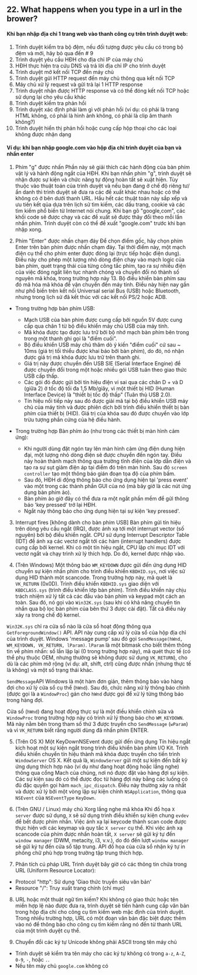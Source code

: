 ## 22. What happens when you type in a url in the brower?

#### Khi bạn nhập địa chỉ 1 trang web vào thanh công cụ trên trình duyệt web:
1. Trình duyệt kiểm tra bộ đệm, nếu đối tượng được yêu cầu có trong bộ đệm và mới, hãy bỏ qua đến # 9
2. Trình duyệt yêu cầu HĐH cho địa chỉ IP của máy chủ
3. HĐH thực hiện tra cứu DNS và trả lời địa chỉ IP cho trình duyệt
4. Trình duyệt mở kết nối TCP đến máy chủ
5. Trình duyệt gửi HTTP request đến máy chủ thông qua kết nối TCP
6. Máy chủ xử lý request và gửi trả lại 1 HTTP response
7. Trình duyệt nhận được HTTP response và có thể đóng kết nối TCP hoặc sử dụng lại cho yêu cầu khác
8. Trình duyệt kiểm tra phản hồi
9. Trình duyệt xác định phải làm gì với phản hồi (ví dụ: có phải là trang HTML không, có phải là hình ảnh không, có phải là clip âm thanh không?)
10. Trình duyệt hiển thị phản hồi hoặc cung cấp hộp thoại cho các loại không được nhận dạng

#### Ví dụ: khi bạn nhập google.com vào hộp địa chỉ trình duyệt của bạn và nhấn enter
1. Phím "g" được nhấn
Phần này sẽ giải thích các hành động của bàn phím vật lý và hành động ngắt của HĐH. Khi bạn nhấn phím "g", trình duyệt sẽ nhận được sự kiện và chức năng tự động hoàn tất sẽ xuật hiện. Tùy thuộc vào thuật toán của trình duyệt và nếu bạn đang ở chế độ riêng tư/ẩn danh thì trình duyệt sẽ đưa ra các đề xuất khác nhau hoặc có thể không có ở bên dưới thanh URL. Hầu hết các thuật toán này sắp xếp và ưu tiên kết qủa dựa trên lịch sử tìm kiếm, các dấu trang, cookie và các tìm kiếm phổ biến từ Internet nói chung. Khi bạn gõ "google,com", các khối code sẽ được chạy và các đề xuất sẽ được thây đổi theo mỗi lần nhấn phím. Trình duyệt còn có thể đề xuất "google.com" trước khi bạn nhập xong.

2. Phím "Enter" được nhấn chạm đáy
Để chọn điểm gốc, hãy chọn phím Enter trên bàn phím được nhấn chạm đáy. Tại thời điểm này, một mạch điện cụ thể cho phím enter được đóng lại (trực tiếp hoặc điện dung). Điều này cho phép một lượng nhỏ dòng điện chạy vào mạch logic của bàn phím, quét trạng thái của từng công tắc phím, tạo ra sự nhiễu điện của việc đóng ngắt liên tục nhanh chóng và chuyển đổi nó thành số nguyên mã khóa, trong trường hợp này 13. Bộ điều khiển bàn phím sau đó mã hóa mã khóa để vận chuyển đến máy tính. Điều này hiện nay gần như phổ biến trên kết nối Universal serial Bus (USB) hoặc Bluetooth, nhưng trong lịch sử đã kết thúc với các kết nối PS/2 hoặc ADB.

- Trong trường hợp bàn phím USB:
	- Mạch USB của bàn phím được cung cấp bởi nguồn 5V được cung cấp qua chân 1 từ bộ điều khiển máy chủ USB của máy tính.
	- Mã khóa được tạo được lưu trữ bởi bộ nhớ mạch bàn phím bên trong trong một thanh ghi gọi là "điểm cuối".
	- Bộ điều khiển USB máy chủ thăm dò ý kiến ​​"điểm cuối" cứ sau ~ 10ms (giá trị tối thiểu được khai báo bởi bàn phím), do đó, nó nhận được giá trị mã khóa được lưu trữ trên thanh ghi.
	- Giá trị này được chuyển đến USB SIE (Serial Interface Engine) để được chuyển đổi trong một hoặc nhiều gói USB tuân theo giao thức USB cấp thấp.
	- Các gói đó được gửi bởi tín hiệu điện vi sai qua các chân D + và D (giữa 2) ở tốc độ tối đa 1,5 Mb/giây, vì một thiết bị HID (Human Interface Device) là "thiết bị tốc độ thấp" (Tuân thủ USB 2.0).
	- Tín hiệu nối tiếp này sau đó được giải mã tại bộ điều khiển USB máy chủ của máy tính và được phiên dịch bởi trình điều khiển thiết bị bàn phím của thiết bị (HID). Giá trị của khóa sau đó được chuyển vào lớp trừu tượng phần cứng của hệ điều hành.


- Trong trường hợp Bàn phím ảo (như trong các thiết bị màn hình cảm ứng):
	- Khi người dùng đặt ngón tay lên màn hình cảm ứng điện dung hiện đại, một lượng nhỏ dòng điện sẽ được chuyển đến ngón tay. Điều này hoàn thành mạch thông qua trường tĩnh điện của lớp dẫn điện và tạo ra sự sụt giảm điện áp tại điểm đó trên màn hình. Sau đó `screen controller` tạo một thông báo gián đoạn tọa độ của phím bấm.
	- Sau đó, HĐH di động thông báo cho ứng dụng hiện tại 'press event' vào một trong các thành phần GUI của nó (mà bây giờ là các nút ứng dụng bàn phím ảo).
	- Bàn phím ảo giờ đây có thể đưa ra một ngắt phần mềm để gửi thông báo 'key pressed' trở lại HĐH.
	- Ngắt này thông báo cho ứng dụng hiện tại sự kiện 'key pressed'.

3. Interrupt fires [không dành cho bàn phím USB]
Bàn phím gửi tín hiệu trên dòng yêu cầu ngắt (IRQ), được ánh xạ tới một interrupt vector (số nguyên) bởi bộ điều khiển ngắt. CPU sử dụng Interrupt Descriptor Table (IDT) để ánh xạ các vectơ ngắt tới các hàm (interrupt handlers) được cung cấp bởi kernel. Khi có một tín hiệu ngắt, CPU lập chỉ mục IDT với vectơ ngắt và chạy trình xử lý thích hợp. Do đó, kernel được nhập vào.

4. (Trên Windows) Một thông báo `WM_KEYDOWN` được gửi đến ứng dụng
HID chuyển sự kiện nhấn phím cho trình điều khiển `KBDHID.sys`, nơi việc sử dụng HID thành một scancode. Trong trường hợp này, mã quét là `VK_RETURN` (0x0D). Trình điều khiển `KBDHID.sys` giao diện với `KBDCLASS.sys` (trình điều khiển lớp bàn phím). Trình điều khiển này chịu trách nhiệm xử lý tất cả các đầu vào bàn phím và keypad một cách an toàn. Sau đó, nó gọi vào `Win32K.sys` (sau khi có khả năng chuyển tin nhắn qua bộ lọc bàn phím của bên thứ 3 được cài đặt). Tất cả điều này xảy ra trong chế độ kernel.

`Win32K.sys` chỉ ra cửa sổ nào là cửa sổ hoạt động thông qua `GetForegroundWindow()` API. API này cung cấp xử lý cửa sổ của hộp địa chỉ của trình duyệt. Windows 'message pump' sau đó gọi `SendMessage(hWnd, WM_KEYDOWN, VK_RETURN, lParam)`. `lParam` là một bitmask cho biết thêm thông tin về phím nhấn: số lần lặp lại (0 trong trường hợp này), mã quét thực tế (có thể phụ thuộc OEM, nhưng thường sẽ không được sử dụng `VK_RETURN`), cho dù là các phím mở rộng (ví dụ: alt, shift, ctrl) cũng được nhấn (nhưng thực tế là không) và một số trạng thái khác.

`SendMessage`API Windows là một hàm đơn giản, thêm thông báo vào hàng đợi cho xử lý cửa sổ cụ thể (`hWnd`). Sau đó, chức năng xử lý thông báo chính (được gọi là a `WindowProc`) gán cho `hWnd` được gọi để xử lý từng thông báo trong hàng đợi.

Cửa sổ (`hWnd`) đang hoạt động thực sự là một điều khiển chỉnh sửa và `WindowProc` trong trường hợp này có trình xử lý thong báo cho `WM_KEYDOWN`. Mã này nằm bên trong tham số thứ 3 được truyền cho `SendMessage` (`wParam`) và vì `VK_RETURN` biết rằng người dùng đã nhấn phím ENTER.

5. (Trên OS X) Một KeyDownNSEvent được gửi đến ứng dụng
Tín hiệu ngắt kích hoạt một sự kiện ngắt trong trình điều khiển bàn phím I/O Kit. Trình điều khiển chuyển tín hiệu thành mã khóa được truyền cho tiến trình `WindowServer` OS X. Kết quả là, `WindowServer` gửi một sự kiện đến bất kỳ ứng dụng thích hợp nào (ví dụ như đang hoạt động hoặc lắng nghe) thông qua cổng Mach của chúng, nơi nó được đặt vào hàng đợi sự kiện. Các sự kiện sau đó có thể được đọc từ hàng đợi này bằng các luồng có đủ đặc quyền gọi hàm `mach_ipc_dispatch`. Điều này thường xảy ra nhất và được xử lý bởi một vòng lặp sự kiện chính `NSApplication`, thông qua `NSEvent` của `NSEventType` `KeyDown`.

6. (Trên GNU / Linux) máy chủ Xorg lắng nghe mã khóa
Khi đồ họa `X server` được sử dụng, `X` sẽ sử dụng trình điều khiển sự kiện chung `evdev` để bết được phím nhấn. Việc ánh xạ lại keycode thành scan code được thực hiện với các keymap và quy tắc `X server` cụ thể. Khi việc ánh xạ scancode của phím được nhấn hoàn tất, `X server` sẽ gửi ký tự đến `window manager` (DWM, metacity, i3, v.v.), do đó đến lượt `window manager` sẽ gửi ký tự đến cửa sổ tập trung. API đồ họa của cửa sổ nhận ký tự in phông chữ phù hợp trong trường tập trung thích hợp.

7. Phân tích cú pháp URL
Trình duyệt bây giờ có các thông tin chứa trong URL (Uniform Resource Locator):
- Protocol "http": Sử dụng 'Giao thức truyền siêu văn bản'
- Resource "/": Truy xuất trang chính (chỉ mục)

8. URL hoặc một thuật ngữ tìm kiếm?
Khi không có giao thức hoặc tên miền hợp lệ nào được đưa ra, trình duyệt sẽ tiến hành cung cấp văn bản trong hộp địa chỉ cho công cụ tìm kiếm web mặc định của trình duyệt. Trong nhiều trường hợp, URL có một đoạn văn bản đặc biệt được thêm vào nó để thông báo cho công cụ tìm kiếm rằng nó đến từ thanh URL của một trình duyệt cụ thể.

9. Chuyển đổi các ký tự Unicode không phải ASCII trong tên máy chủ
- Trình duyệt sẽ kiểm tra tên máy cho các ký tự không có trong `a-z`, `A-Z`, `0-9`, `-`, hoặc `.`.
- Nếu tên máy chủ `google.com` không có